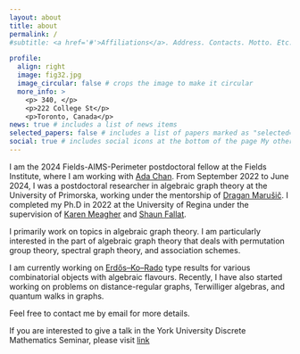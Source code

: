 ```yaml
---
layout: about
title: about
permalink: /
#subtitle: <a href='#'>Affiliations</a>. Address. Contacts. Motto. Etc.

profile:
  align: right
  image: fig32.jpg
  image_circular: false # crops the image to make it circular
  more_info: >
    <p> 340, </p>
    <p>222 College St</p>
    <p>Toronto, Canada</p>
news: true # includes a list of news items
selected_papers: false # includes a list of papers marked as "selected={true}"
social: true # includes social icons at the bottom of the page My other research interest is the study of certain properties of Cayley graphs (hamiltonicity, eigenvalues, symmetry).
---
```


I am the 2024 Fields-AIMS-Perimeter postdoctoral fellow at the Fields Institute, where I am working with [Ada Chan](https://www.yorku.ca/ssachan/). From September 2022 to June 2024, I was a postdoctoral researcher in algebraic graph theory at the University of Primorska, working under the mentorship of [Dragan Marušič](https://www.famnit.upr.si/sl/zaposleni-in-sodelavci/dragan.marusic/). I completed my Ph.D in 2022 at the University of Regina under the supervision of  [Karen Meagher](https://uregina.ca/~meagherk/) and [Shaun Fallat](https://uregina.ca/~sfallat/).

I primarily work on topics in algebraic graph theory. I am particularly interested in the part of algebraic graph theory that deals with permutation group theory, spectral graph theory, and association schemes. 

I am currently working on [Erdős–Ko–Rado](https://en.wikipedia.org/wiki/Erd%C5%91s%E2%80%93Ko%E2%80%93Rado_theorem) type results for various combinatorial objects with algebraic flavours. Recently, I have also started working on problems on distance-regular graphs, Terwilliger algebras, and quantum walks in graphs. 

Feel free to contact me by email for more details.


If you are interested to give a talk in the York University Discrete Mathematics Seminar, please visit [link](https://sarobidyraz.com/YU-discrete-math/)
